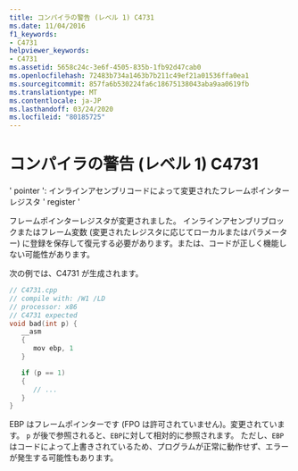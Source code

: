 ```yaml
---
title: コンパイラの警告 (レベル 1) C4731
ms.date: 11/04/2016
f1_keywords:
- C4731
helpviewer_keywords:
- C4731
ms.assetid: 5658c24c-3e6f-4505-835b-1fb92d47cab0
ms.openlocfilehash: 72483b734a1463b7b211c49ef21a01536ffa0ea1
ms.sourcegitcommit: 857fa6b530224fa6c18675138043aba9aa0619fb
ms.translationtype: MT
ms.contentlocale: ja-JP
ms.lasthandoff: 03/24/2020
ms.locfileid: "80185725"
---
```

# <a name="compiler-warning-level-1-c4731"></a>コンパイラの警告 (レベル 1) C4731

' pointer ': インラインアセンブリコードによって変更されたフレームポインターレジスタ ' register '

フレームポインターレジスタが変更されました。 インラインアセンブリブロックまたはフレーム変数 (変更されたレジスタに応じてローカルまたはパラメーター) に登録を保存して復元する必要があります。または、コードが正しく機能しない可能性があります。

次の例では、C4731 が生成されます。

```cpp
// C4731.cpp
// compile with: /W1 /LD
// processor: x86
// C4731 expected
void bad(int p) {
   __asm
   {
      mov ebp, 1
   }

   if (p == 1)
   {
      // ...
   }
}
```

EBP はフレームポインターです (FPO は許可されていません)。変更されています。 `p` が後で参照されると、`EBP`に対して相対的に参照されます。 ただし、`EBP` はコードによって上書きされているため、プログラムが正常に動作せず、エラーが発生する可能性もあります。
